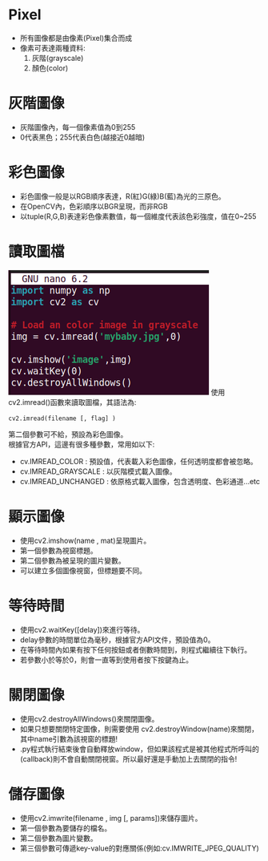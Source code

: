# Pixel
- 所有圖像都是由像素(Pixel)集合而成  
- 像素可表達兩種資料: 
  1. 灰階(grayscale)  
  2. 顏色(color)

# 灰階圖像
- 灰階圖像內，每一個像素值為0到255  
- 0代表黑色；255代表白色(越接近0越暗)

# 彩色圖像
- 彩色圖像一般是以RGB順序表達，R(紅)G(綠)B(藍)為光的三原色。  
- 在OpenCV內，色彩順序以BGR呈現，而非RGB  
- 以tuple(R,G,B)表達彩色像素數值，每一個維度代表該色彩強度，值在0~255

# 讀取圖檔
![Image](https://github.com/EnasVen/OpenCV-4.6.0-/blob/main/pics/cv00.png)
使用cv2.imread()函數來讀取圖檔，其語法為:  
```
cv2.imread(filename [, flag] )
```

第二個參數可不給，預設為彩色圖像。  
根據官方API，這邊有很多種參數，常用如以下:
- cv.IMREAD_COLOR : 預設值，代表載入彩色圖像，任何透明度都會被忽略。  
- cv.IMREAD_GRAYSCALE : 以灰階模式載入圖像。  
- cv.IMREAD_UNCHANGED : 依原格式載入圖像，包含透明度、色彩通道...etc

# 顯示圖像
- 使用cv2.imshow(name , mat)呈現圖片。  
- 第一個參數為視窗標題。  
- 第二個參數為被呈現的圖片變數。  
- 可以建立多個圖像視窗，但標題要不同。  

# 等待時間
- 使用cv2.waitKey([delay])來進行等待。  
- delay參數的時間單位為毫秒，根據官方API文件，預設值為0。  
- 在等待時間內如果有按下任何按鈕或者倒數時間到，則程式繼續往下執行。  
- 若參數小於等於0，則會一直等到使用者按下按鍵為止。  

# 關閉圖像
- 使用cv2.destroyAllWindows()來關閉圖像。  
- 如果只想要關閉特定圖像，則需要使用 cv2.destroyWindow(name)來關閉，其中name引數為該視窗的標題!  
- .py程式執行結束後會自動釋放window，但如果該程式是被其他程式所呼叫的(callback)則不會自動關閉視窗。所以最好還是手動加上去關閉的指令!  

# 儲存圖像
- 使用cv2.imwrite(filename , img [, params])來儲存圖片。  
- 第一個參數為要儲存的檔名。  
- 第二個參數為圖片變數。  
- 第三個參數可傳遞key-value的對應關係(例如:cv.IMWRITE_JPEG_QUALITY)  
